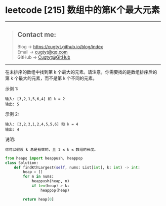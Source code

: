 # leetcode [215] 数组中的第K个最大元素

---
> ## Contact me:
> Blog -> <https://cugtyt.github.io/blog/index>  
> Email -> <cugtyt@qq.com>  
> GitHub -> [Cugtyt@GitHub](https://github.com/Cugtyt)

---

在未排序的数组中找到第 k 个最大的元素。请注意，你需要找的是数组排序后的第 k 个最大的元素，而不是第 k 个不同的元素。

示例 1:
```
输入: [3,2,1,5,6,4] 和 k = 2
输出: 5
```

示例 2:
```
输入: [3,2,3,1,2,4,5,5,6] 和 k = 4
输出: 4
```

说明:
```
你可以假设 k 总是有效的，且 1 ≤ k ≤ 数组的长度。
```

``` python
from heapq import heappush, heappop
class Solution:
    def findKthLargest(self, nums: List[int], k: int) -> int:
        heap = []
        for n in nums:
            heappush(heap, n)
            if len(heap) > k:
                heappop(heap)

        return heap[0]
```